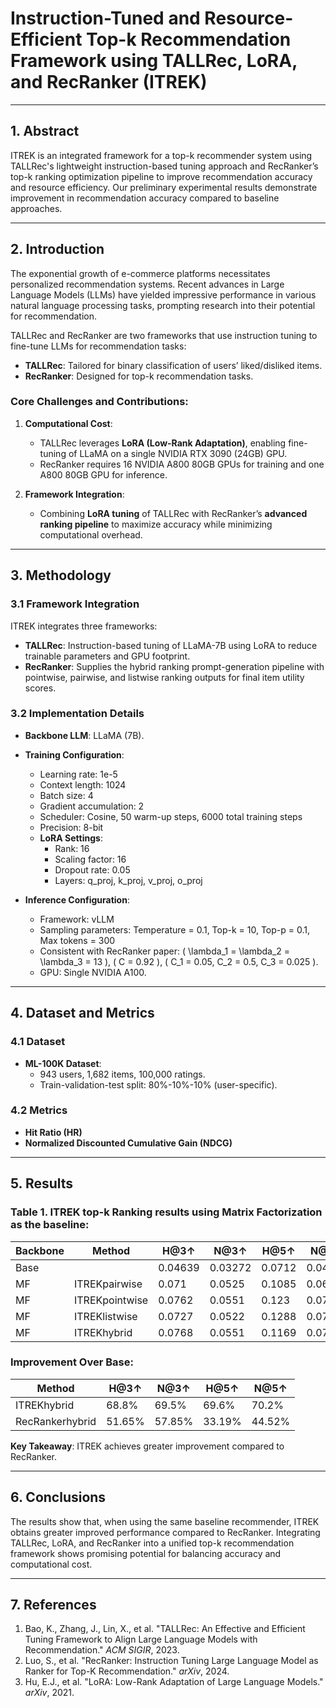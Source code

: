 # Instruction-Tuned and Resource-Efficient Top-k Recommendation Framework using TALLRec, LoRA, and RecRanker (ITREK)
---

## 1. Abstract
ITREK is an integrated framework for a top-k recommender system using TALLRec's lightweight instruction-based tuning approach and RecRanker’s top-k ranking optimization pipeline to improve recommendation accuracy and resource efficiency. Our preliminary experimental results demonstrate improvement in recommendation accuracy compared to baseline approaches.

---

## 2. Introduction
The exponential growth of e-commerce platforms necessitates personalized recommendation systems. Recent advances in Large Language Models (LLMs) have yielded impressive performance in various natural language processing tasks, prompting research into their potential for recommendation.  

TALLRec and RecRanker are two frameworks that use instruction tuning to fine-tune LLMs for recommendation tasks:  
- **TALLRec**: Tailored for binary classification of users’ liked/disliked items.  
- **RecRanker**: Designed for top-k recommendation tasks.  

### Core Challenges and Contributions:
1. **Computational Cost**:  
   - TALLRec leverages **LoRA (Low-Rank Adaptation)**, enabling fine-tuning of LLaMA on a single NVIDIA RTX 3090 (24GB) GPU.  
   - RecRanker requires 16 NVIDIA A800 80GB GPUs for training and one A800 80GB GPU for inference.  

2. **Framework Integration**:  
   - Combining **LoRA tuning** of TALLRec with RecRanker’s **advanced ranking pipeline** to maximize accuracy while minimizing computational overhead.

---

## 3. Methodology

### 3.1 Framework Integration
ITREK integrates three frameworks:
- **TALLRec**: Instruction-based tuning of LLaMA-7B using LoRA to reduce trainable parameters and GPU footprint.  
- **RecRanker**: Supplies the hybrid ranking prompt-generation pipeline with pointwise, pairwise, and listwise ranking outputs for final item utility scores.  

### 3.2 Implementation Details
- **Backbone LLM**: LLaMA (7B).  
- **Training Configuration**:
  - Learning rate: 1e-5  
  - Context length: 1024  
  - Batch size: 4  
  - Gradient accumulation: 2  
  - Scheduler: Cosine, 50 warm-up steps, 6000 total training steps  
  - Precision: 8-bit  
  - **LoRA Settings**:
    - Rank: 16  
    - Scaling factor: 16  
    - Dropout rate: 0.05  
    - Layers: q_proj, k_proj, v_proj, o_proj  

- **Inference Configuration**:  
  - Framework: vLLM  
  - Sampling parameters: Temperature = 0.1, Top-k = 10, Top-p = 0.1, Max tokens = 300  
  - Consistent with RecRanker paper: \( \lambda_1 = \lambda_2 = \lambda_3 = 13 \), \( C = 0.92 \), \( C_1 = 0.05, C_2 = 0.5, C_3 = 0.025 \).  
  - GPU: Single NVIDIA A100.

---

## 4. Dataset and Metrics

### 4.1 Dataset
- **ML-100K Dataset**:  
  - 943 users, 1,682 items, 100,000 ratings.  
  - Train-validation-test split: 80%-10%-10% (user-specific).  

### 4.2 Metrics
- **Hit Ratio (HR)**  
- **Normalized Discounted Cumulative Gain (NDCG)**  

---

## 5. Results

### Table 1. ITREK top-k Ranking results using Matrix Factorization as the baseline:

| Backbone | Method            | H@3↑  | N@3↑  | H@5↑   | N@5↑   |
|----------|-------------------|--------|-------|--------|--------|
| Base     |                   | 0.04639 | 0.03272 | 0.0712 | 0.04298 |
| MF       | ITREKpairwise     | 0.071  | 0.0525 | 0.1085 | 0.068   |
| MF       | ITREKpointwise    | 0.0762 | 0.0551 | 0.123  | 0.0742  |
| MF       | ITREKlistwise     | 0.0727 | 0.0522 | 0.1288 | 0.0752  |
| MF       | ITREKhybrid       | 0.0768 | 0.0551 | 0.1169 | 0.0715  |

### Improvement Over Base:
| Method                | H@3↑   | N@3↑   | H@5↑   | N@5↑   |
|-----------------------|--------|--------|--------|--------|
| ITREKhybrid           | 68.8%  | 69.5%  | 69.6%  | 70.2%  |
| RecRankerhybrid       | 51.65% | 57.85% | 33.19% | 44.52% |

**Key Takeaway**: ITREK achieves greater improvement compared to RecRanker.

---

## 6. Conclusions
The results show that, when using the same baseline recommender, ITREK obtains greater improved performance compared to RecRanker. Integrating TALLRec, LoRA, and RecRanker into a unified top-k recommendation framework shows promising potential for balancing accuracy and computational cost.

---

## 7. References
1. Bao, K., Zhang, J., Lin, X., et al. "TALLRec: An Effective and Efficient Tuning Framework to Align Large Language Models with Recommendation." *ACM SIGIR*, 2023.  
2. Luo, S., et al. "RecRanker: Instruction Tuning Large Language Model as Ranker for Top-K Recommendation." *arXiv*, 2024.  
3. Hu, E.J., et al. "LoRA: Low-Rank Adaptation of Large Language Models." *arXiv*, 2021.

